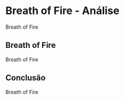 ---
---

# Breath of Fire - Análise

Breath of Fire

## Breath of Fire

Breath of Fire

## Conclusão

Breath of Fire
